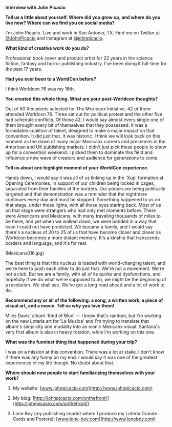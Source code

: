 **Interview with John Picacio**

**Tell us a little about yourself. Where did you grow up, and where do you live now? Where can we find you on social media?**

I'm John Picacio. Live and work in San Antonio, TX. Find me on Twitter at [@JohnPicacio](https://www.twitter.com/JohnPicacio) and Instagram at [@johnpicacio](http://www.instagram.com/johnpicacio).

**What kind of creative work do you do?**

Professional book cover and product artist for 22 years in the science fiction, fantasy and horror publishing industry. I've been doing it full-time for the past 17 years.

**Had you ever been to a WorldCon before?**

I think Worldcon 76 was my 16th.

**You created this whole thing. What are your post-Worldcon thoughts?**

Out of 50 Recipients selected for The Mexicanx Initiative, 42 of them attended Worldcon 76. Three sat out for political protest and the other five had schedule conflicts. Of those 42, I would say almost every single one of them brought every bit of themselves that they possessed. It was a formidable coalition of talent, designed to make a major impact on that convention. It did just that. It was historic. I think we will look back on this moment as the dawn of many major Mexicanx careers and presences in the American and UK publishing markets. I didn't just pick these people to show up for a convention weekend. I picked them to dominate this field and influence a new wave of creators and audience for generations to come.

**Tell us about one highlight moment of your WorldCon experience.**

Hands down, I would say it was all of us linking up in the 'Xup' formation at Opening Ceremonies, in support of our children being locked in cages, separated from their families at the borders. Our people are being politically targeted and that demonstration was a reminder that the nightmare continues every day and must be stopped. Something happened to us on that stage, under those lights, with all those eyes staring back. Most of us on that stage were strangers who had only met moments before. There were Americans and Mexicans, with many traveling thousands of miles to be there, and yet when we walked down, we were bonded in a way that even I could not have predicted. We became a family, and I would say there's a nucleus of 20 to 25 of us that have become closer and closer as Worldcon becomes a more distant memory. It's a kinship that transcends borders and language, and it's for real.

(Mexicanx016.jpg)

The best thing is that this nucleus is loaded with world-changing talent, and we're here to push each other to do just that. We're not a movement. We're not a club. But we are a family, with all of its quirks and dysfunctions, and hopefully if we do what we're supposed to do, we might be the beginning of a revolution. We shall see. We've got a long road ahead and a lot of work to do.

**Recommend any or all of the following: a song, a written work, a piece of visual art, and a movie. Tell us why you love them!**

Miles Davis' album 'Kind of Blue' — I know that's random, but I'm working on the new Loteria art for 'La Musica' and I'm trying to translate that album's simplicity and modality into an iconic Mexicanx visual. Santana's very first album is also in heavy rotation, while I'm working on this one.

**What was the funniest thing that happened during your trip?**

I was on a mission at this convention. There was a lot at stake. I don't know if there was any funny on my end. I would say it was one of the greatest experiences of my life though. No doubt about that.

**Where should new people to start familiarizing themselves with your work?**

1) My website: [www.johnpicacio.com](http://www.johnpicacio.com)

2) My blog: [http://johnpicacio.com/onthefront/](http://johnpicacio.com/onthefront/)

3) Lone Boy (my publishing imprint where I produce my Loteria Grande Cards and Posters): [www.lone-boy.com](http://www.loneboy.com)
